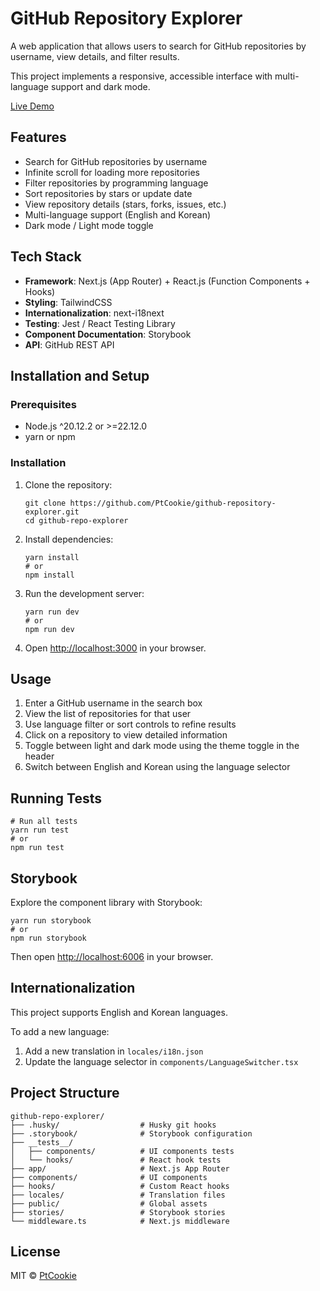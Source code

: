 # GitHub Repository Explorer

A web application that allows users to search for GitHub repositories by username, view details, and filter results.

This project implements a responsive, accessible interface with multi-language support and dark mode.

[Live Demo](https://github-repository-explorer-khaki.vercel.app/)

## Features

- Search for GitHub repositories by username
- Infinite scroll for loading more repositories
- Filter repositories by programming language
- Sort repositories by stars or update date
- View repository details (stars, forks, issues, etc.)
- Multi-language support (English and Korean)
- Dark mode / Light mode toggle

## Tech Stack

- **Framework**: Next.js (App Router) + React.js (Function Components + Hooks)
- **Styling**: TailwindCSS
- **Internationalization**: next-i18next
- **Testing**: Jest / React Testing Library
- **Component Documentation**: Storybook
- **API**: GitHub REST API

##  Installation and Setup

### Prerequisites

- Node.js ^20.12.2 or >=22.12.0
- yarn or npm

### Installation

1. Clone the repository:
   ```shell
   git clone https://github.com/PtCookie/github-repository-explorer.git
   cd github-repo-explorer
   ```

2. Install dependencies:
   ```shell
   yarn install
   # or
   npm install
   ```

3. Run the development server:
   ```shell
   yarn run dev
   # or
   npm run dev
   ```

4. Open [http://localhost:3000](http://localhost:3000) in your browser.

## Usage

1. Enter a GitHub username in the search box
2. View the list of repositories for that user
3. Use language filter or sort controls to refine results
4. Click on a repository to view detailed information
5. Toggle between light and dark mode using the theme toggle in the header
6. Switch between English and Korean using the language selector

## Running Tests

```shell
# Run all tests
yarn run test
# or
npm run test
```

## Storybook

Explore the component library with Storybook:

```shell
yarn run storybook
# or
npm run storybook
```

Then open [http://localhost:6006](http://localhost:6006) in your browser.

## Internationalization

This project supports English and Korean languages.

To add a new language:

1. Add a new translation in `locales/i18n.json`
2. Update the language selector in `components/LanguageSwitcher.tsx`

## Project Structure

```
github-repo-explorer/
├── .husky/                  # Husky git hooks
├── .storybook/              # Storybook configuration
├── __tests__/
│   ├── components/          # UI components tests
│   └── hooks/               # React hook tests
├── app/                     # Next.js App Router
├── components/              # UI components
├── hooks/                   # Custom React hooks
├── locales/                 # Translation files
├── public/                  # Global assets
├── stories/                 # Storybook stories
└── middleware.ts            # Next.js middleware
```

## License

MIT &copy; [PtCookie](https://devlog.ptcookie.net/)
